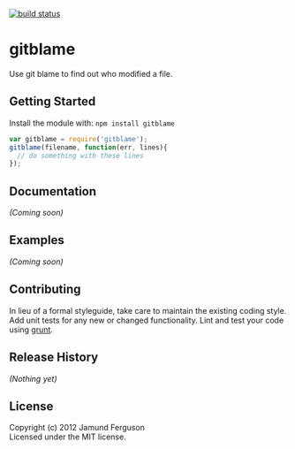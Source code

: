 [![build status](https://secure.travis-ci.org/xjamundx/gitblame.png)](http://travis-ci.org/xjamundx/gitblame)
# gitblame

Use git blame to find out who modified a file.

## Getting Started
Install the module with: `npm install gitblame`

```javascript
var gitblame = require('gitblame');
gitblame(filename, function(err, lines){
  // do something with these lines
});
```

## Documentation
_(Coming soon)_

## Examples
_(Coming soon)_

## Contributing
In lieu of a formal styleguide, take care to maintain the existing coding style. Add unit tests for any new or changed functionality. Lint and test your code using [grunt](https://github.com/cowboy/grunt).

## Release History
_(Nothing yet)_

## License
Copyright (c) 2012 Jamund Ferguson  
Licensed under the MIT license.
